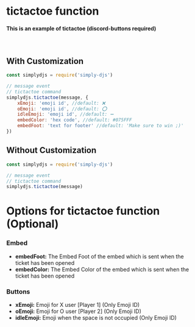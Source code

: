 # tictactoe function
#### This is an example of tictactoe (discord-buttons required)
<br>

## With Customization
```js
const simplydjs = require('simply-djs')

// message event
// tictactoe command
simplydjs.tictactoe(message, {
    xEmoji: 'emoji id', //default: ❌
    oEmoji: 'emoji id', //default: ⭕
    idleEmoji: 'emoji id', //default: ➖
    embedColor: 'hex code', //default: #075FFF
    embedFoot: 'text for footer' //default: 'Make sure to win ;)' 
})
```
## Without Customization
```js
const simplydjs = require('simply-djs')

// message event
// tictactoe command
simplydjs.tictactoe(message)
```

# Options for tictactoe function (Optional)
### Embed
- **embedFoot:** The Embed Foot of the embed which is sent when the ticket has been opened
- **embedColor:** The Embed Color of the embed which is sent when the ticket has been opened

### Buttons
- **xEmoji:** Emoji for X user [Player 1] (Only Emoji ID)
- **oEmoji:** Emoji for O user [Player 2] (Only Emoji ID)
- **idleEmoji:** Emoji when the space is not occupied (Only Emoji ID)
